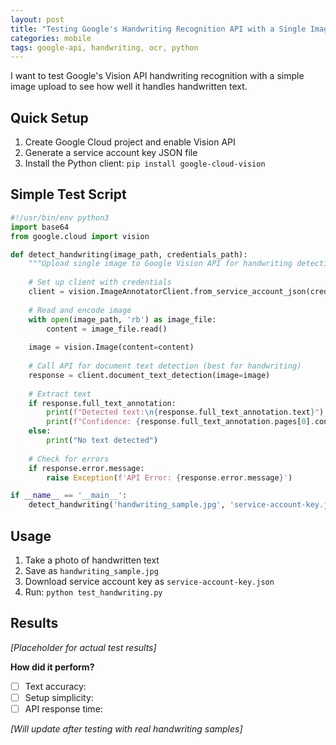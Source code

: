 ```yaml
---
layout: post
title: "Testing Google's Handwriting Recognition API with a Single Image"
categories: mobile
tags: google-api, handwriting, ocr, python
---
```


I want to test Google's Vision API handwriting recognition with a simple image upload to see how well it handles handwritten text.

## Quick Setup

1. Create Google Cloud project and enable Vision API
2. Generate a service account key JSON file
3. Install the Python client: `pip install google-cloud-vision`

## Simple Test Script

```python
#!/usr/bin/env python3
import base64
from google.cloud import vision

def detect_handwriting(image_path, credentials_path):
    """Upload single image to Google Vision API for handwriting detection."""
    
    # Set up client with credentials
    client = vision.ImageAnnotatorClient.from_service_account_json(credentials_path)
    
    # Read and encode image
    with open(image_path, 'rb') as image_file:
        content = image_file.read()
    
    image = vision.Image(content=content)
    
    # Call API for document text detection (best for handwriting)
    response = client.document_text_detection(image=image)
    
    # Extract text
    if response.full_text_annotation:
        print(f"Detected text:\n{response.full_text_annotation.text}")
        print(f"Confidence: {response.full_text_annotation.pages[0].confidence:.2f}")
    else:
        print("No text detected")
    
    # Check for errors
    if response.error.message:
        raise Exception(f'API Error: {response.error.message}')

if __name__ == '__main__':
    detect_handwriting('handwriting_sample.jpg', 'service-account-key.json')
```

## Usage

1. Take a photo of handwritten text
2. Save as `handwriting_sample.jpg`
3. Download service account key as `service-account-key.json`
4. Run: `python test_handwriting.py`

## Results

*[Placeholder for actual test results]*

**How did it perform?**
- [ ] Text accuracy: 
- [ ] Setup simplicity: 
- [ ] API response time: 

*[Will update after testing with real handwriting samples]*